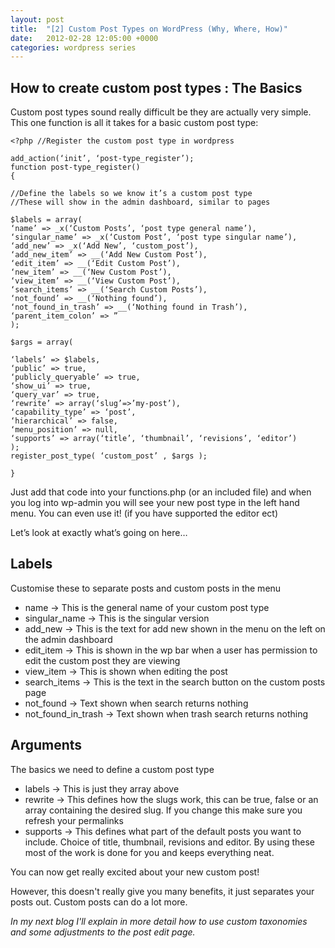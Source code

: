 ```yaml
---
layout: post
title:  "[2] Custom Post Types on WordPress (Why, Where, How)"
date:   2012-02-28 12:05:00 +0000
categories: wordpress series
---
```


## How to create custom post types : The Basics

Custom post types sound really difficult be they are actually very simple.
This one function is all it takes for a basic custom post type:

    <?php //Register the custom post type in wordpress

    add_action(‘init’, ‘post-type_register’);
    function post-type_register()
    {

    //Define the labels so we know it’s a custom post type
    //These will show in the admin dashboard, similar to pages

    $labels = array(
    ‘name’ => _x(‘Custom Posts’, ‘post type general name’),
    ‘singular_name’ => _x(‘Custom Post’, ‘post type singular name’),
    ‘add_new’ => _x(‘Add New’, ‘custom_post’),
    ‘add_new_item’ => __(‘Add New Custom Post’),
    ‘edit_item’ => __(‘Edit Custom Post’),
    ‘new_item’ => __(‘New Custom Post’),
    ‘view_item’ => __(‘View Custom Post’),
    ‘search_items’ => __(‘Search Custom Posts’),
    ‘not_found’ => __(‘Nothing found’),
    ‘not_found_in_trash’ => __(‘Nothing found in Trash’),
    ‘parent_item_colon’ => ”
    );

    $args = array(

    ‘labels’ => $labels,
    ‘public’ => true,
    ‘publicly_queryable’ => true,
    ‘show_ui’ => true,
    ‘query_var’ => true,
    ‘rewrite’ => array(‘slug’=>’my-post’),
    ‘capability_type’ => ‘post’,
    ‘hierarchical’ => false,
    ‘menu_position’ => null,
    ‘supports’ => array(‘title’, ‘thumbnail’, ‘revisions’, ‘editor’)
    );
    register_post_type( ‘custom_post’ , $args );

    }

Just add that code into your functions.php (or an included file) and when you log into wp-admin you will see your new post type in the left hand menu. You can even use it! (if you have supported the editor ect)

Let’s look at exactly what’s going on here…

## Labels
Customise these to separate posts and custom posts in the menu

* name -> This is the general name of your custom post type
* singular_name -> This is the singular version
* add_new -> This is the text for add new shown in the menu on the left on the admin dashboard
* edit_item -> This is shown in the wp bar when a user has permission to edit the custom post they are viewing
* view_item -> This is shown when editing the post
* search_items -> This is the text in the search button on the custom posts page
* not_found -> Text shown when search returns nothing
* not_found_in_trash -> Text shown when trash search returns nothing

## Arguments
The basics we need to define a custom post type

* labels -> This is just they array above
* rewrite -> This defines how the slugs work, this can be true, false or an array containing the desired slug. If you change this make sure you refresh your permalinks
* supports -> This defines what part of the default posts you want to include. Choice of title, thumbnail, revisions and editor. By using these most of the work is done for you and keeps everything neat.

You can now get really excited about your new custom post!

However, this doesn't really give you many benefits, it just separates your posts out. Custom posts can do a lot more.

*In my next blog I'll explain in more detail how to use custom taxonomies and some adjustments to the post edit page.*
